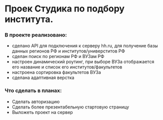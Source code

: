 # Проек Студика по подбору института.

### В проекте реализовано:
* сделано API для подключения к серверу hh.ru, для получение базы данных регионов РФ и институтов/универститов РФ
* сделан поиск по регионам РФ и ВУЗам РФ
* настроен динамический роутинг, при выборе ВУЗа отображается его название и список его институтов/факультетов
* настроена сортировка факультетов ВУЗа
* сделана адаптивная верстка


### Что сделать в планах:
* Сделать авторизацию
* Сделать более презентабельную стартовую страницу
* Выложеть проект на сервер